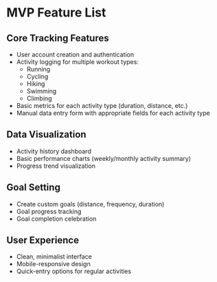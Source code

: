 # MVP Feature List

## Core Tracking Features
- User account creation and authentication
- Activity logging for multiple workout types:
  - Running
  - Cycling
  - Hiking
  - Swimming
  - Climbing
- Basic metrics for each activity type (duration, distance, etc.)
- Manual data entry form with appropriate fields for each activity type

## Data Visualization
- Activity history dashboard
- Basic performance charts (weekly/monthly activity summary)
- Progress trend visualization

## Goal Setting
- Create custom goals (distance, frequency, duration)
- Goal progress tracking
- Goal completion celebration

## User Experience
- Clean, minimalist interface
- Mobile-responsive design
- Quick-entry options for regular activities
